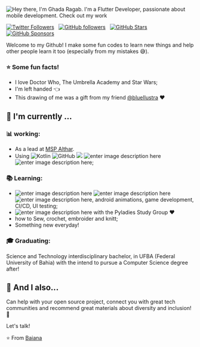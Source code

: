 ![Hey there, I'm Ghada Ragab. I'm a Flutter Developer, passionate about mobile development. Check out my work](https://media.giphy.com/media/hvRJCLFzcasrR4ia7z/giphy.gif)

[![Twitter Followers](https://img.shields.io/twitter/follow/your_twitter_handle?color=0E7FC0&logo=twitter&style=for-the-badge&label=Twitter)](https://twitter.com/your_twitter_handle) &nbsp; [![GitHub followers](https://img.shields.io/github/followers/GhadaRagab?logo=GitHub&style=for-the-badge)](https://github.com/GhadaRagab) &nbsp; [![GitHub Stars](https://img.shields.io/github/stars/GhadaRagab?logo=github&style=for-the-badge)](https://github.com/GhadaRagab) &nbsp; [![GitHub Sponsors](https://img.shields.io/github/sponsors/GhadaRagab?color=BF4B8A&logo=githubsponsors&style=for-the-badge&label=Sponsor%20on%20Github)](https://github.com/sponsors/GhadaRagab)

Welcome to my Github! I make some fun codes to learn new things and help other people learn it too (especially from my mistakes :sweat_smile:).

### :star: Some fun facts!
- I love Doctor Who, The Umbrella Academy and Star Wars;
 - I'm left handed  :point_left: 
 - This drawing of me was a gift from my friend [@blueIlustra](https://www.instagram.com/blueilustra/) :heart: 

##  :calendar: I'm currently  ...

### :bar_chart: working:

- As a lead at [MSP Althar](https://www.linkedin.com/company/msp-althar).
 - Using ![Kotlin](https://img.shields.io/badge/-kotlin-006a71?&logo=kotlin) ![GitHub](https://img.shields.io/badge/-GitHub-181717?&logo=github) ![](https://img.shields.io/badge/-Git-black?style=plastic&logo=git) ![enter image description here](https://img.shields.io/badge/-Android-3e9e06?&logo=android) ![enter image description here](https://img.shields.io/badge/-gitflow-05a698?&logo=git);
 
 ### :books: Learning:
 - ![enter image description here](https://img.shields.io/badge/-Flutter-5dcede?&logo=flutter) ![enter image description here](https://img.shields.io/badge/-Dart-0d91a3?&logo=dart) ![enter image description here](https://img.shields.io/badge/-Swift-964b09?&logo=swift), android animations, game development, CI/CD, UI testing;
 - ![enter image description here](https://img.shields.io/badge/-Python-780723?&logo=python) with the Pyladies Study Group :heart:
 - how to Sew, crochet, embroider and knitt; 
 - Something new everyday! 

### :mortar_board: Graduating:
Science and Technology interdisciplinary bachelor, in UFBA (Federal University of Bahia) with the intend to pursue a Computer Science degree after!

## :speech_balloon: And I also...
Can help with your open source project, connect you with great tech communities and recommend great materials about diversity and inclusion! 🎉

Let's talk! 

⭐️ From [Baiana](https://github.com/baiana)
